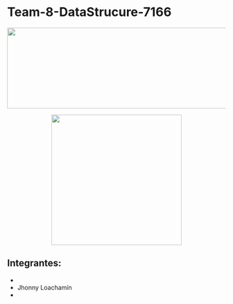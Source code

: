 # Team-8-DataStrucure-7166

<p align="center">
  <img width="595" height="186" src="https://www.espe-innovativa.edu.ec/ambiente/wp-content/uploads/logo_espe.png">
</p>


<p align="center">
  <img width="300" height="300" src="https://media.giphy.com/media/jmYJF3hGctoOI/giphy.gif">
</p>

**Integrantes:**
- 
- 
- Jhonny Loachamín
- 

